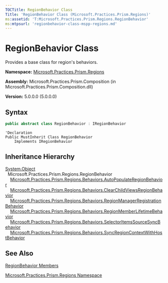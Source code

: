 ```yaml
---
TOCTitle: RegionBehavior Class
Title: 'RegionBehavior Class (Microsoft.Practices.Prism.Regions)'
ms:assetid: 'T:Microsoft.Practices.Prism.Regions.RegionBehavior'
ms:mtpsurl: 'regionbehavior-class-mspp-regions.md'
---
```


# RegionBehavior Class

Provides a base class for region's behaviors.

**Namespace:** [Microsoft.Practices.Prism.Regions](mspp-regions-namespace)

**Assembly:** Microsoft.Practices.Prism.Composition (in Microsoft.Practices.Prism.Composition.dll)

**Version:** 5.0.0.0 (5.0.0.0)

## Syntax

```C#
public abstract class RegionBehavior : IRegionBehavior

```

```VB
'Declaration
Public MustInherit Class RegionBehavior
	Implements IRegionBehavior
```

## Inheritance Hierarchy

[System.Object](http://msdn.microsoft.com/en-us/library/e5kfa45b)</br>
  Microsoft.Practices.Prism.Regions.RegionBehavior
    [Microsoft.Practices.Prism.Regions.Behaviors.AutoPopulateRegionBehavior](autopopulateregionbehavior-class-mspp-regions-behaviors)
    [Microsoft.Practices.Prism.Regions.Behaviors.ClearChildViewsRegionBehavior](clearchildviewsregionbehavior-class-mspp-regions-behaviors)
    [Microsoft.Practices.Prism.Regions.Behaviors.RegionManagerRegistrationBehavior](regionmanagerregistrationbehavior-class-mspp-regions-behaviors)
    [Microsoft.Practices.Prism.Regions.Behaviors.RegionMemberLifetimeBehavior](regionmemberlifetimebehavior-class-mspp-regions-behaviors)
    [Microsoft.Practices.Prism.Regions.Behaviors.SelectorItemsSourceSyncBehavior](selectoritemssourcesyncbehavior-class-mspp-regions-behaviors)
    [Microsoft.Practices.Prism.Regions.Behaviors.SyncRegionContextWithHostBehavior](syncregioncontextwithhostbehavior-class-mspp-regions-behaviors)

## See Also

[RegionBehavior Members](regionbehavior-members-mspp-regions)

[Microsoft.Practices.Prism.Regions Namespace](mspp-regions-namespace)
